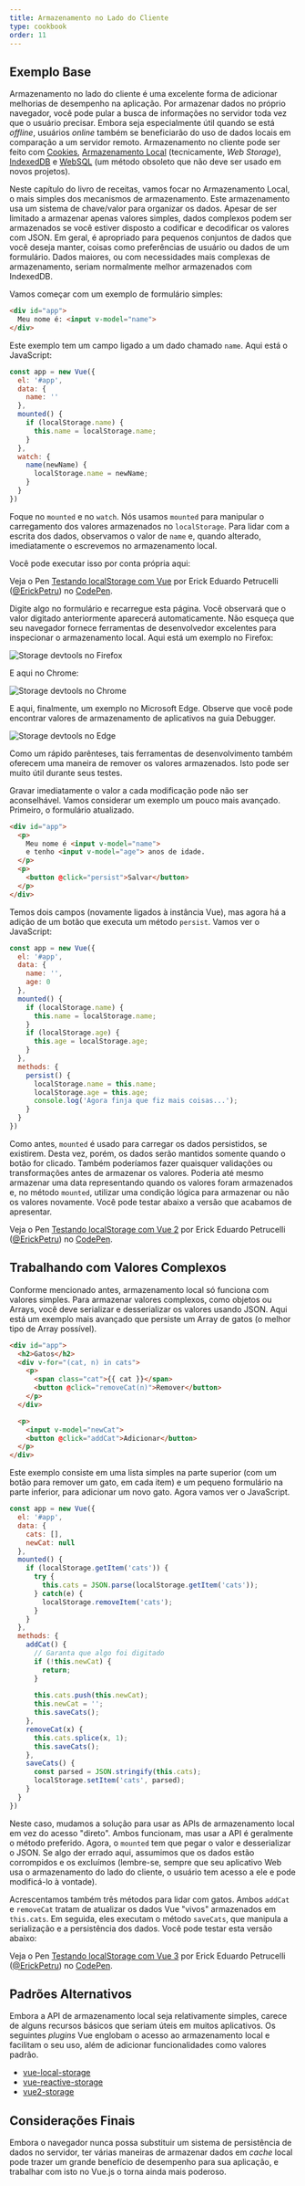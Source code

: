 ```yaml
---
title: Armazenamento no Lado do Cliente
type: cookbook
order: 11
---
```


## Exemplo Base

Armazenamento no lado do cliente é uma excelente forma de adicionar melhorias de desempenho na aplicação. Por armazenar dados no próprio navegador, você pode pular a busca de informações no servidor toda vez que o usuário precisar. Embora seja especialmente útil quando se está _offline_, usuários _online_ também se beneficiarão do uso de dados locais em comparação a um servidor remoto. Armazenamento no cliente pode ser feito com [Cookies](https://developer.mozilla.org/pt-BR/docs/Web/HTTP/Cookies), [Armazenamento Local](https://developer.mozilla.org/pt-BR/docs/Web/API/Web_Storage_API_pt_br) (tecnicamente, _Web Storage_), [IndexedDB](https://developer.mozilla.org/pt-BR/docs/IndexedDB) e [WebSQL](https://www.w3.org/TR/webdatabase/) (um método obsoleto que não deve ser usado em novos projetos).

Neste capítulo do livro de receitas, vamos focar no Armazenamento Local, o mais simples dos mecanismos de armazenamento. Este armazenamento usa um sistema de chave/valor para organizar os dados. Apesar de ser limitado a armazenar apenas valores simples, dados complexos podem ser armazenados se você estiver disposto a codificar e decodificar os valores com JSON. Em geral, é apropriado para pequenos conjuntos de dados que você deseja manter, coisas como preferências de usuário ou dados de um formulário. Dados maiores, ou com necessidades mais complexas de armazenamento, seriam normalmente melhor armazenados com IndexedDB.

Vamos começar com um exemplo de formulário simples:

``` html
<div id="app">
  Meu nome é: <input v-model="name">
</div>
```

Este exemplo tem um campo ligado a um dado chamado `name`. Aqui está o JavaScript:

``` js
const app = new Vue({
  el: '#app',
  data: {
    name: ''
  },
  mounted() {
    if (localStorage.name) {
      this.name = localStorage.name;
    }
  },
  watch: {
    name(newName) {
      localStorage.name = newName;
    }
  }
})
```

Foque no `mounted` e no `watch`. Nós usamos `mounted` para manipular o carregamento dos valores armazenados no `localStorage`. Para lidar com a escrita dos dados, observamos o valor de `name` e, quando alterado, imediatamente o escrevemos no armazenamento local.

Você pode executar isso por conta própria aqui:

<p data-height="265" data-theme-id="0" data-slug-hash="LXeNgK" data-default-tab="js,result" data-user="ErickPetru" data-pen-title="Testando localStorage com Vue" class="codepen">Veja o Pen <a href="https://codepen.io/ErickPetru/pen/LXeNgK/">Testando localStorage com Vue</a> por Erick Eduardo Petrucelli (<a href="https://codepen.io/ErickPetru">@ErickPetru</a>) no <a href="https://codepen.io">CodePen</a>.</p>
<script async src="https://static.codepen.io/assets/embed/ei.js"></script>

Digite algo no formulário e recarregue esta página. Você observará que o valor digitado anteriormente aparecerá automaticamente. Não esqueça que seu navegador fornece ferramentas de desenvolvedor excelentes para inspecionar o armazenamento local. Aqui está um exemplo no Firefox:

![Storage devtools no Firefox](/images/devtools-storage.png)

E aqui no Chrome:

![Storage devtools no Chrome](/images/devtools-storage-chrome.png)

E aqui, finalmente, um exemplo no Microsoft Edge. Observe que você pode encontrar valores de armazenamento de aplicativos na guia Debugger.

![Storage devtools no Edge](/images/devtools-storage-edge.png)

<p class="tip">Como um rápido parênteses, tais ferramentas de desenvolvimento também oferecem uma maneira de remover os valores armazenados. Isto pode ser muito útil durante seus testes.</p>

Gravar imediatamente o valor a cada modificação pode não ser aconselhável. Vamos considerar um exemplo um pouco mais avançado. Primeiro, o formulário atualizado.

``` html
<div id="app">
  <p>
    Meu nome é <input v-model="name">
    e tenho <input v-model="age"> anos de idade.
  </p>
  <p>
    <button @click="persist">Salvar</button>
  </p>
</div>
```

Temos dois campos (novamente ligados à instância Vue), mas agora há a adição de um botão que executa um método `persist`. Vamos ver o JavaScript:

``` js
const app = new Vue({
  el: '#app',
  data: {
    name: '',
    age: 0
  },
  mounted() {
    if (localStorage.name) {
      this.name = localStorage.name;
    }
    if (localStorage.age) {
      this.age = localStorage.age;
    }
  },
  methods: {
    persist() {
      localStorage.name = this.name;
      localStorage.age = this.age;
      console.log('Agora finja que fiz mais coisas...');
    }
  }
})
```

Como antes, `mounted` é usado para carregar os dados persistidos, se existirem. Desta vez, porém, os dados serão mantidos somente quando o botão for clicado. Também poderíamos fazer quaisquer validações ou transformações antes de armazenar os valores. Poderia até mesmo armazenar uma data representando quando os valores foram armazenados e, no método `mounted`, utilizar uma condição lógica para armazenar ou não os valores novamente. Você pode testar abaixo a versão que acabamos de apresentar.

<p data-height="265" data-theme-id="0" data-slug-hash="NEXrgM" data-default-tab="js,result" data-user="ErickPetru" data-pen-title="Testando localStorage com Vue 2" class="codepen">Veja o Pen <a href="https://codepen.io/ErickPetru/pen/NEXrgM/">Testando localStorage com Vue 2</a> por Erick Eduardo Petrucelli (<a href="https://codepen.io/ErickPetru">@ErickPetru</a>) no <a href="https://codepen.io">CodePen</a>.</p>
<script async src="https://static.codepen.io/assets/embed/ei.js"></script>

## Trabalhando com Valores Complexos

Conforme mencionado antes, armazenamento local só funciona com valores simples. Para armazenar valores complexos, como objetos ou Arrays, você deve serializar e desserializar os valores usando JSON. Aqui está um exemplo mais avançado que persiste um Array de gatos (o melhor tipo de Array possível).

``` html
<div id="app">
  <h2>Gatos</h2>
  <div v-for="(cat, n) in cats">
    <p>
      <span class="cat">{{ cat }}</span>
      <button @click="removeCat(n)">Remover</button>
    </p>
  </div>

  <p>
    <input v-model="newCat">
    <button @click="addCat">Adicionar</button>
  </p>
</div>
```

Este exemplo consiste em uma lista simples na parte superior (com um botão para remover um gato, em cada item) e um pequeno formulário na parte inferior, para adicionar um novo gato. Agora vamos ver o JavaScript.

``` js
const app = new Vue({
  el: '#app',
  data: {
    cats: [],
    newCat: null
  },
  mounted() {
    if (localStorage.getItem('cats')) {
      try {
        this.cats = JSON.parse(localStorage.getItem('cats'));
      } catch(e) {
        localStorage.removeItem('cats');
      }
    }
  },
  methods: {
    addCat() {
      // Garanta que algo foi digitado
      if (!this.newCat) {
        return;
      }
  
      this.cats.push(this.newCat);
      this.newCat = '';
      this.saveCats();
    },
    removeCat(x) {
      this.cats.splice(x, 1);
      this.saveCats();
    },
    saveCats() {
      const parsed = JSON.stringify(this.cats);
      localStorage.setItem('cats', parsed);
    }
  }
})
```

Neste caso, mudamos a solução para usar as APIs de armazenamento local em vez do acesso "direto". Ambos funcionam, mas usar a API é geralmente o método preferido. Agora, o `mounted` tem que pegar o valor e desserializar o JSON. Se algo der errado aqui, assumimos que os dados estão corrompidos e os excluímos (lembre-se, sempre que seu aplicativo Web usa o armazenamento do lado do cliente, o usuário tem acesso a ele e pode modificá-lo à vontade).

Acrescentamos também três métodos para lidar com gatos. Ambos `addCat` e `removeCat` tratam de atualizar os dados Vue "vivos" armazenados em `this.cats`. Em seguida, eles executam o método `saveCats`, que manipula a serialização e a persistência dos dados. Você pode testar esta versão abaixo:

<p data-height="265" data-theme-id="0" data-slug-hash="jQYMqj" data-default-tab="js,result" data-user="ErickPetru" data-pen-title="Testando localStorage com Vue 3" class="codepen">Veja o Pen <a href="https://codepen.io/ErickPetru/pen/jQYMqj/">Testando localStorage com Vue 3</a> por Erick Eduardo Petrucelli (<a href="https://codepen.io/ErickPetru">@ErickPetru</a>) no <a href="https://codepen.io">CodePen</a>.</p>
<script async src="https://static.codepen.io/assets/embed/ei.js"></script>

## Padrões Alternativos

Embora a API de armazenamento local seja relativamente simples, carece de alguns recursos básicos que seriam úteis em muitos aplicativos. Os seguintes _plugins_ Vue englobam o acesso ao armazenamento local e facilitam o seu uso, além de adicionar funcionalidades como valores padrão.

* [vue-local-storage](https://github.com/pinguinjkeke/vue-local-storage)
* [vue-reactive-storage](https://github.com/ropbla9/vue-reactive-storage)
* [vue2-storage](https://github.com/yarkovaleksei/vue2-storage)

## Considerações Finais

Embora o navegador nunca possa substituir um sistema de persistência de dados no servidor, ter várias maneiras de armazenar dados em _cache_ local pode trazer um grande benefício de desempenho para sua aplicação, e trabalhar com isto no Vue.js o torna ainda mais poderoso.
